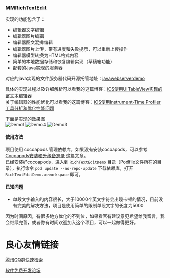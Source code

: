 ### MMRichTextEdit
实现的功能包含了：
- 编辑器文字编辑
- 编辑器图片编辑
- 编辑器图文混排编辑
- 编辑器图片上传，带有进度和失败提示，可以重新上传操作
- 编辑器模型转换为HTML格式内容
- 简单的本地数据存储和恢复编辑实现（草稿箱功能）
- 配套的Java实现的服务器

对应的java实现的文件服务器代码开源托管地址：[javawebserverdemo](http://u.720life.cn/g/5c954f4cd4204fb6c09a7e58aa70844d3b772890740122e5181f0ad145f43bd13ba977be9669cf9df7f2df404ec6bc7b)   

具体的实现过程以及详细解析可以看我的这篇博客：[iOS使用UITableView实现的富文本编辑器](http://u.720life.cn/g/a88615b97db01a1ba3d626afe31cb173e4124be9e7018d497013ee88e8ab1b02c098b787328dd3c119e4a99d69b7060f)   
关于编辑器的性能优化可以看我的这篇博客：[iOS使用Instrument-Time Profiler工具分析和优化性能问题](http://u.720life.cn/g/a88615b97db01a1ba3d626afe31cb173e4124be9e7018d497013ee88e8ab1b029ec4a8563de3fcf2dc4e682c9dc1eaf0)   


下面是实现的效果图  
![Demo1](https://static.oschina.net/uploads/img/201707/24205815_bVa4.png "Demo1")
![Demo4](https://static.oschina.net/uploads/img/201707/27230228_sDyH.png "Demo4")
![Demo3](https://static.oschina.net/uploads/img/201707/24205938_syUr.png "Demo3")

#### 使用方法
项目使用 cocoapods 管理依赖库，如果没有安装cocoapods，可以参考 [Cocoapods安装和升级备忘录](http://u.720life.cn/g/a88615b97db01a1ba3d626afe31cb173e4124be9e7018d497013ee88e8ab1b02d8bf0ef55e883addcb51e2299b4f240e)  这篇文章。  
已经安装好cocoapods，进入到 `RichTextEditDemo` 目录（Podfile文件所在的目录），执行命令 `pod update --no-repo-update` 下载依赖库，打开 `RichTextEditDemo.xcworkspace` 即可。

#### 已知问题
- 单段文字输入的内容很长，大于10000个英文字符会出现卡顿的情况，目前没有完美的解决方法，项目是使用简单的限制单段文字的长度为5000

因为时间原因，有很多地方优化的不到位，如果看官有建议意见希望给我留言，我会继续完善，或者你有时间欢迎加入这个项目，可以一起做得更好。


 # 良心友情链接

[腾讯QQ群快速检索](http://u.720life.cn/s/8cf73f7c)

[软件免费开发论坛](http://u.720life.cn/s/bbb01dc0)